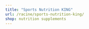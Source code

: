```yaml
---
title: "Sports Nutrition KING"
url: /racine/sports-nutrition-king/
shop: nutrition supplements
---
```

